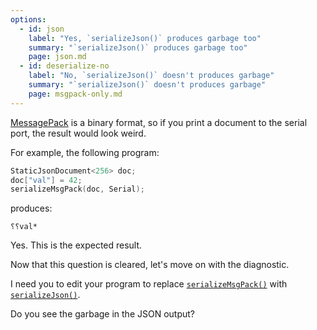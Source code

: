 ```yaml
---
options:
  - id: json
    label: "Yes, `serializeJson()` produces garbage too"
    summary: "`serializeJson()` produces garbage too"
    page: json.md
  - id: deserialize-no
    label: "No, `serializeJson()` doesn't produces garbage"
    summary: "`serializeJson()` doesn't produces garbage"
    page: msgpack-only.md
---
```


[MessagePack](https://msgpack.org/) is a binary format, so if you print a document to the serial port, the result would look weird.

For example, the following program:

```c++
StaticJsonDocument<256> doc;
doc["val"] = 42;
serializeMsgPack(doc, Serial);
```

produces:

```text
⸮⸮val*
```

Yes. This is the expected result.

Now that this question is cleared, let's move on with the diagnostic.

I need you to edit your program to replace [`serializeMsgPack()`](/v6/api/msgpack/serializemsgpack/) with [`serializeJson()`](/v6/api/json/serializejson/).

Do you see the garbage in the JSON output?
